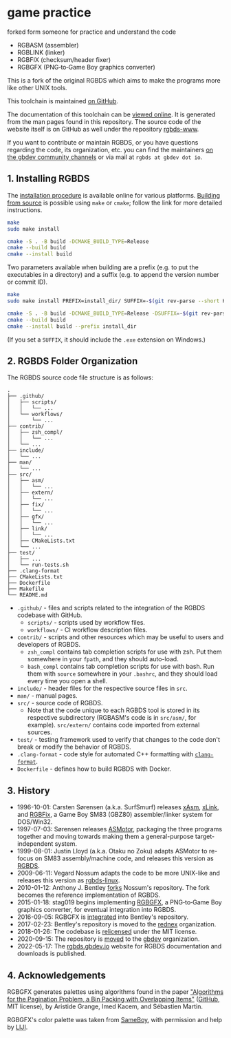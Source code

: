 # game practice
forked form someone for practice and understand the code

- RGBASM (assembler)
- RGBLINK (linker)
- RGBFIX (checksum/header fixer)
- RGBGFX (PNG‐to‐Game Boy graphics converter)

This is a fork of the original RGBDS which aims to make the programs more like
other UNIX tools.


This toolchain is maintained [on GitHub](https://github.com/gbdev/rgbds).

The documentation of this toolchain can be [viewed online](https://rgbds.gbdev.io/docs/).
It is generated from the man pages found in this repository.
The source code of the website itself is on GitHub as well under the repository
[rgbds-www](https://github.com/gbdev/rgbds-www).

If you want to contribute or maintain RGBDS, or you have questions regarding the code, its
organization, etc. you can find the maintainers [on the gbdev community channels](https://gbdev.io/chat)
or via mail at `rgbds at gbdev dot io`.

## 1. Installing RGBDS

The [installation procedure](https://rgbds.gbdev.io/install) is available
online for various platforms. [Building from source](https://rgbds.gbdev.io/install/source)
is possible using `make` or `cmake`; follow the link for more detailed instructions.

```sh
make
sudo make install
```

```sh
cmake -S . -B build -DCMAKE_BUILD_TYPE=Release
cmake --build build
cmake --install build
```

Two parameters available when building are a prefix (e.g. to put the executables in a directory)
and a suffix (e.g. to append the version number or commit ID).

```sh
make
sudo make install PREFIX=install_dir/ SUFFIX=-$(git rev-parse --short HEAD)
```

```sh
cmake -S . -B build -DCMAKE_BUILD_TYPE=Release -DSUFFIX=-$(git rev-parse --short HEAD)
cmake --build build
cmake --install build --prefix install_dir
```

(If you set a `SUFFIX`, it should include the `.exe` extension on Windows.)

## 2. RGBDS Folder Organization

The RGBDS source code file structure is as follows:

```
.
├── .github/
│   ├── scripts/
│   │   └── ...
│   └── workflows/
│       └── ...
├── contrib/
│   ├── zsh_compl/
│   │   └── ...
│   └── ...
├── include/
│   └── ...
├── man/
│   └── ...
├── src/
│   ├── asm/
│   │   └── ...
│   ├── extern/
│   │   └── ...
│   ├── fix/
│   │   └── ...
│   ├── gfx/
│   │   └── ...
│   ├── link/
│   │   └── ...
│   ├── CMakeLists.txt
│   └── ...
├── test/
│   ├── ...
│   └── run-tests.sh
├── .clang-format
├── CMakeLists.txt
├── Dockerfile
├── Makefile
└── README.md
```

- `.github/` - files and scripts related to the integration of the RGBDS codebase with
  GitHub.
  * `scripts/` - scripts used by workflow files.
  * `workflows/` - CI workflow description files.
- `contrib/` - scripts and other resources which may be useful to users and developers of
  RGBDS.
  * `zsh_compl` contains tab completion scripts for use with zsh. Put them somewhere in
    your `fpath`, and they should auto-load.
  * `bash_compl` contains tab completion scripts for use with bash. Run them with `source`
    somewhere in your `.bashrc`, and they should load every time you open a shell.
- `include/` - header files for the respective source files in `src`.
- `man/` - manual pages.
- `src/` - source code of RGBDS.
  * Note that the code unique to each RGBDS tool is stored in its respective subdirectory
    (RGBASM's code is in `src/asm/`, for example). `src/extern/` contains code imported from
    external sources.
- `test/` - testing framework used to verify that changes to the code don't break or
  modify the behavior of RGBDS.
- `.clang-format` - code style for automated C++ formatting with
  [`clang-format`](https://clang.llvm.org/docs/ClangFormat.html).
- `Dockerfile` - defines how to build RGBDS with Docker.

## 3. History

- 1996-10-01: Carsten Sørensen (a.k.a. SurfSmurf) releases
  [xAsm](http://otakunozoku.com/RGBDSdocs/asm.htm),
  [xLink](http://otakunozoku.com/RGBDSdocs/link.htm), and
  [RGBFix](http://otakunozoku.com/RGBDSdocs/fix.htm),
  a Game Boy SM83 (GBZ80) assembler/linker system for DOS/Win32.
- 1997-07-03: Sørensen releases [ASMotor](http://otakunozoku.com/RGBDSdocs/geninfo.htm),
  packaging the three programs together and moving towards making them a
  general-purpose target-independent system.
- 1999-08-01: Justin Lloyd (a.k.a. Otaku no Zoku) adapts ASMotor to re-focus
  on SM83 assembly/machine code, and releases this version as
  [RGBDS](http://otakunozoku.com/rednex-gameboy-development-system/).
- 2009-06-11: Vegard Nossum adapts the code to be more UNIX-like and releases
  this version as [rgbds-linux](https://github.com/vegard/rgbds-linux).
- 2010-01-12: Anthony J. Bentley [forks](https://github.com/bentley) Nossum's
  repository. The fork becomes the reference implementation of RGBDS.
- 2015-01-18: stag019 begins implementing [RGBGFX](https://github.com/stag019/rgbgfx),
  a PNG‐to‐Game Boy graphics converter, for eventual integration into RGBDS.
- 2016-09-05: RGBGFX is [integrated](https://github.com/gbdev/rgbds/commit/c3c31138ddbd8680d4e67957e387f2816798a71b)
  into Bentley's repository.
- 2017-02-23: Bentley's repository is moved to the [rednex](https://github.com/rednex)
  organization.
- 2018-01-26: The codebase is [relicensed](https://github.com/gbdev/rgbds/issues/128)
  under the MIT license.
- 2020-09-15: The repository is [moved](https://github.com/gbdev/rgbds/issues/567)
  to the [gbdev](https://github.com/gbdev) organization.
- 2022-05-17: The [rgbds.gbdev.io](https://rgbds.gbdev.io) website for RGBDS
  documentation and downloads is published.

## 4. Acknowledgements

RGBGFX generates palettes using algorithms found in the paper
["Algorithms for the Pagination Problem, a Bin Packing with Overlapping Items"](https://arxiv.org/abs/1605.00558)
([GitHub](https://github.com/pagination-problem/pagination), MIT license),
by Aristide Grange, Imed Kacem, and Sébastien Martin.

RGBGFX's color palette was taken from [SameBoy](https://sameboy.github.io), with permission and help
by [LIJI](https://github.com/LIJI32).
